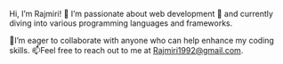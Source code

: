 
Hi, I’m Rajmiri!
👀 I’m passionate about web development 
🌱 and currently diving into various      programming languages and frameworks.
 
💞️I’m eager to collaborate with anyone who can help enhance my coding skills.
📫Feel free to reach out to me at Rajmiri1992@gmail.com.


